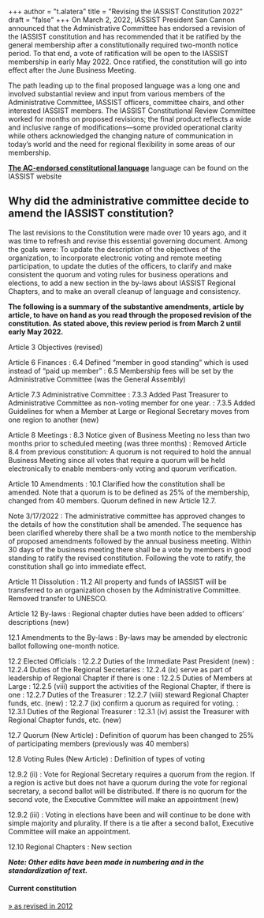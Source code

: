 +++
author = "t.alatera"
title = "Revising the IASSIST Constitution 2022"
draft = "false"
+++
On March 2, 2022, IASSIST President San Cannon announced that the Administrative Committee has endorsed a revision of the IASSIST constitution and has recommended that it be ratified by the general membership after a constitutionally required two-month notice period.  To that end, a vote of ratification will be open to the IASSIST membership in early May 2022.  Once ratified, the constitution will go into effect after the June Business Meeting. 

The path leading up to the final proposed language was a long one and involved substantial review and input from various members of the Administrative Committee, IASSIST officers, committee chairs, and other interested IASSIST members.  The IASSIST Constitutional Review Committee worked for months on proposed revisions; the final product reflects a wide and inclusive range of modifications—some provided operational clarity while others acknowledged the changing nature of communication in today’s world and the need for regional flexibility in some areas of our membership.

<strong><a href="../iassist-constitution-proposed-revision-2022/" >The AC-endorsed constitutional language</a></strong> language can be found on the IASSIST website

## Why did the administrative committee decide to amend the IASSIST constitution?

The last revisions to the Constitution were made over 10 years ago, and it was time to refresh and revise this essential governing document.  Among the goals were:  To update the description of the objectives of the organization, to incorporate electronic voting and remote meeting participation, to update the duties of the officers, to clarify and make consistent the quorum and voting rules for business operations and elections, to add a new section in the by-laws about IASSIST Regional Chapters, and to make an overall cleanup of language and consistency.

**The following is a summary of the substantive amendments, article by article, to have on hand as you read through the proposed revision of the constitution.  As stated above, this review period is from March 2 until early May 2022.**

Article 3 Objectives (revised)

Article 6 Finances
: 6.4 Defined “member in good standing” which is used instead of “paid up member”
: 6.5 Membership fees will be set by the Administrative Committee (was the General Assembly)

Article 7.3 Administrative Committee 
: 7.3.3 Added Past Treasurer to Administrative Committee as non-voting member for one year.
: 7.3.5 Added Guidelines for when a Member at Large or Regional Secretary moves from one region to another (new)

Article 8 Meetings
: 8.3 Notice given of Business Meeting no less than two months prior to scheduled meeting (was three months)
: Removed Article 8.4 from previous constitution:  A quorum is not required to hold the annual Business Meeting since all votes that require a quorum will be held electronically to enable members-only voting and quorum verification.

Article 10 Amendments
: 10.1 Clarified how the constitution shall be amended.  Note that a quorum is to be defined as 25% of the membership, changed from 40 members. Quorum defined in new Article 12.7.

Note 3/17/2022
: The administrative committee has approved changes to the details of how the constitution shall be amended. The sequence has been clarified whereby there shall be a two month notice to the membership of proposed amendments followed by the annual business meeting.  Within 30 days of the business meeting there shall be a vote by members in good standing to ratify the revised constitution. Following the vote to ratify, the constitution shall go into immediate effect.

Article 11 Dissolution
: 11.2 All property and funds of IASSIST will be transferred to an organization chosen by the Administrative Committee.  Removed transfer to UNESCO.

Article 12 By-laws
: Regional chapter duties have been added to officers’ descriptions (new)

12.1 Amendments to the By-laws
: By-laws may be amended by electronic ballot following one-month notice.  

12.2 Elected Officials
: 12.2.2 Duties of the Immediate Past President (new)
: 12.2.4 Duties of the Regional Secretaries
: 12.2.4 (ix) serve as part of leadership of Regional Chapter if there is one
: 12.2.5 Duties of Members at Large 
: 12.2.5 (viii) support the activities of the Regional Chapter, if there is one
: 12.2.7 Duties of the Treasurer
: 12.2.7 (viii) steward Regional Chapter funds, etc. (new)
: 12.2.7 (ix) confirm a quorum as required for voting.
: 12.3.1 Duties of the Regional Treasurer
: 12.3.1 (iv) assist the Treasurer with Regional Chapter funds, etc. (new)

12.7 Quorum (New Article)
: Definition of quorum has been changed to 25% of participating members (previously was 40 members)

12.8 Voting Rules (New Article)
: Definition of types of voting 

12.9.2 (ii) 
: Vote for Regional Secretary requires a quorum from the region.  If a region is active but does not have a quorum during the vote for regional secretary, a second ballot will be distributed. If there is no quorum for the second vote, the Executive Committee will make an appointment (new)

12.9.2 (iii)
: Voting in elections have been and will continue to be done with simple majority and plurality.  If there is a tie after a second ballot, Executive Committee will make an appointment.

12.10 Regional Chapters
: New section

***Note:  Other edits have been made in numbering and in the standardization of text.***
 
#### Current constitution
[» as revised in 2012](/about/iassist-constitution)

